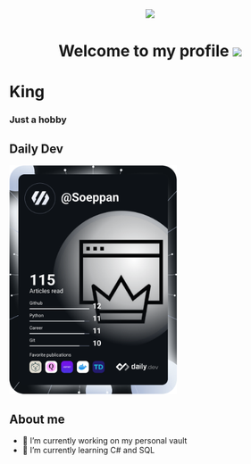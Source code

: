 <div id="header" align="center">
  <img src="https://media.giphy.com/media/d9BqB1cZxBfR31Qniz/giphy.gif" width="300"/>
  <h1>
  Welcome to my profile
  <img src="https://media.giphy.com/media/hvRJCLFzcasrR4ia7z/giphy.gif" width="30px"/>
</h1>
</div>

# King
### Just a hobby

<!--
**Michel-Prins/Michel-Prins** is a ✨ _special_ ✨ repository because its `README.md` (this file) appears on your GitHub profile.

Here are some ideas to get you started:
-->

## Daily Dev
<a href="https://app.daily.dev/Soeppan"><img src="https://github.com/Michel-Prins/Michel-Prins/blob/main/devcard.svg" width="300" alt="Michel's Dev Card"/></a>

## About me
- 🔭 I’m currently working on my personal vault
- 🌱 I’m currently learning C# and SQL
